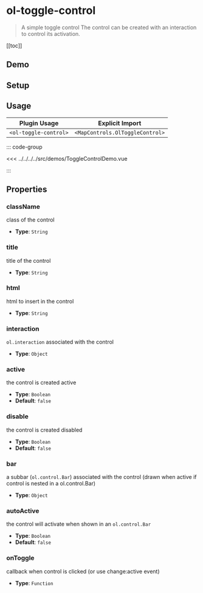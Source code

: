 # ol-toggle-control

> A simple toggle control The control can be created with an interaction to control its activation.

[[toc]]

## Demo

<script setup>
import ToggleControlDemo from "@demos/ToggleControlDemo.vue"
</script>
<ClientOnly>
<ToggleControlDemo />
</ClientOnly>

## Setup

<!--@include: ../../mapcontrols.plugin.md-->

## Usage

| Plugin Usage          |         Explicit Import         |
|-----------------------|:-------------------------------:|
| `<ol-toggle-control>` | `<MapControls.OlToggleControl>` |

::: code-group

<<< ../../../../src/demos/ToggleControlDemo.vue

:::

## Properties

### className

class of the control

- **Type**: `String`

### title

title of the control

- **Type**: `String`

### html

html to insert in the control

- **Type**: `String`

### interaction

`ol.interaction` associated with the control

- **Type**: `Object`

### active

the control is created active

- **Type**: `Boolean`
- **Default**: `false`

### disable

the control is created disabled

- **Type**: `Boolean`
- **Default**: `false`

### bar

a subbar (`ol.control.Bar`) associated with the control (drawn when active if control is nested in a ol.control.Bar)

- **Type**: `Object`

### autoActive

the control will activate when shown in an `ol.control.Bar`

- **Type**: `Boolean`
- **Default**: `false`

### onToggle

callback when control is clicked (or use change:active event)

- **Type**: `Function`
